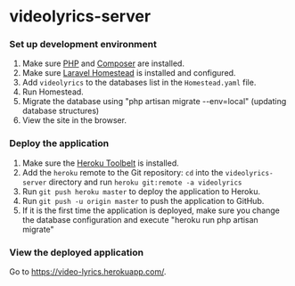 videolyrics-server
==================

### Set up development environment
1. Make sure [PHP](http://php.net) and [Composer](https://getcomposer.org) are installed.
2. Make sure [Laravel Homestead](http://laravel.com/docs/homestead) is installed and configured.
3. Add `videolyrics` to the databases list in the `Homestead.yaml` file.
4. Run Homestead.
5. Migrate the database using "php artisan migrate --env=local" (updating database structures)
7. View the site in the browser.

### Deploy the application
1. Make sure the [Heroku Toolbelt](https://toolbelt.heroku.com) is installed.
2. Add the `heroku` remote to the Git repository: `cd` into the `videolyrics-server` directory and run `heroku git:remote -a videolyrics`
3. Run `git push heroku master` to deploy the application to Heroku.
4. Run `git push -u origin master` to push the application to GitHub.
5. If it is the first time the application is deployed, make sure you change the database configuration and execute "heroku run php artisan migrate"

### View the deployed application
Go to https://video-lyrics.herokuapp.com/.